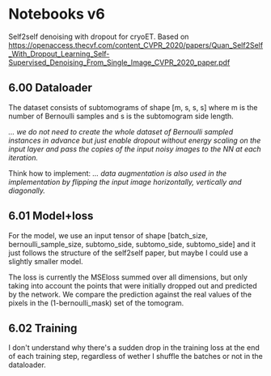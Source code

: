# Notebooks v6

Self2self denoising with dropout for cryoET. Based on https://openaccess.thecvf.com/content_CVPR_2020/papers/Quan_Self2Self_With_Dropout_Learning_Self-Supervised_Denoising_From_Single_Image_CVPR_2020_paper.pdf

## 6.00 Dataloader

The dataset consists of subtomograms of shape [m, s, s, s] where m is the number of Bernoulli samples and s is the subtomogram side length.

*... we do not need to create the whole dataset of Bernoulli sampled instances in advance but just enable dropout without energy scaling on the input layer and pass the copies of the input noisy images to the NN at each iteration.* 

Think how to implement:
*... data augmentation is also used in the implementation by flipping the input image horizontally, vertically and diagonally.*

## 6.01 Model+loss

For the model, we use an input tensor of shape [batch_size, bernoulli_sample_size, subtomo_side, subtomo_side, subtomo_side] and it just follows the structure of the self2self paper, but maybe I could use a slightly smaller model.

The loss is currently the MSEloss summed over all dimensions, but only taking into account the points that were initially dropped out and predicted by the network. We compare the prediction against the real values of the pixels in the (1-bernoulli_mask) set of the tomogram.

## 6.02 Training

I don't understand why there's a sudden drop in the training loss at the end of each training step, regardless of wether I shuffle the batches or not in the dataloader.